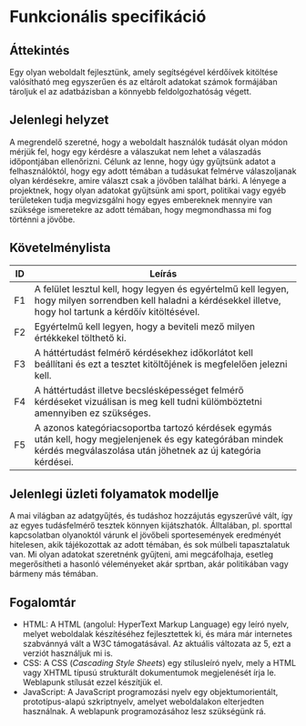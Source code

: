 
Funkcionális specifikáció
=========================

Áttekintés
----------
Egy olyan weboldalt fejlesztünk, amely segítségével kérdőívek kitöltése valósítható meg egyszerűen és az eltárolt adatokat számok formájában tároljuk el az adatbázisban a könnyebb feldolgozhatóság végett.

Jelenlegi helyzet
-----------------

A megrendelő szeretné, hogy a weboldalt használók tudását olyan módon mérjük fel, hogy egy kérdésre a válaszukat nem lehet a válaszadás időpontjában ellenőrizni. Célunk az lenne, hogy úgy gyűjtsünk adatot a felhasználóktól, hogy egy adott témában a tudásukat felmérve válaszoljanak olyan kérdésekre, amire választ csak a jövőben találhat bárki. A lényege a projektnek, hogy olyan adatokat gyűjtsünk ami sport, politikai vagy egyéb területeken tudja megvizsgálni hogy egyes embereknek mennyire van szüksége ismeretekre az adott témában, hogy megmondhassa mi fog történni a jövőbe.


Követelménylista
----
| ID | Leírás |
|----| ------ |
|F1| A felület lesztul kell, hogy legyen és egyértelmű kell legyen, hogy milyen sorrendben kell haladni a kérdésekkel illetve, hogy hol tartunk a kérdőív kitöltésével. |
|F2| Egyértelmű kell legyen, hogy a beviteli mező milyen értékkekel tölthető ki. |
|F3| A háttértudást felmérő kérdésekhez időkorlátot kell beállítani és ezt a tesztet kitöltőjének is megfelelően jelezni kell.|
|F4| A háttértudást illetve becslésképességet felmérő kérdéseket vizuálisan is meg kell tudni külömböztetni amennyiben ez szükséges.|
|F5| A azonos kategóriacsoportba tartozó kérdések egymás után kell, hogy megjelenjenek és egy kategórában mindek kérdés megválaszolása után jöhetnek az új kategória kérdései.|

Jelenlegi üzleti folyamatok modellje
------------------------------------

A mai világban az adatgyűjtés, és tudáshoz hozzájutás egyszerűvé vált, így az egyes tudásfelmérő tesztek könnyen kijátszhatók. Álltalában, pl. sporttal kapcsolatban olyanoktól várunk el jövőbeli sportesemények eredményét hitelesen, akik tájékozottak az adott témában, és sok múlbeli tapasztalatuk van. Mi olyan adatokat szeretnénk gyűjteni, ami megcáfolhaja, esetleg megerősítheti a hasonló véleményeket akár sprtban, akár politikában vagy bármeny más témában.

Fogalomtár
---

- HTML: A HTML (angolul: HyperText Markup Language) egy leíró nyelv, melyet weboldalak készítéséhez fejlesztettek ki, és mára már internetes szabvánnyá vált a W3C támogatásával. Az aktuális változata az 5, ezt a verziót használjuk mi is.
- CSS: A CSS (_Cascading  Style  Sheets_) egy stílusleíró nyelv, mely a HTML vagy XHTML típusú strukturált dokumentumok megjelenését írja le. Weblapunk stílusát ezzel készítjük el.
- JavaScript: A JavaScript  programozási nyelv egy objektumorientált, prototípus-alapú szkriptnyelv, amelyet weboldalakon elterjedten használnak. A weblapunk programozásához lesz szükségünk rá.

